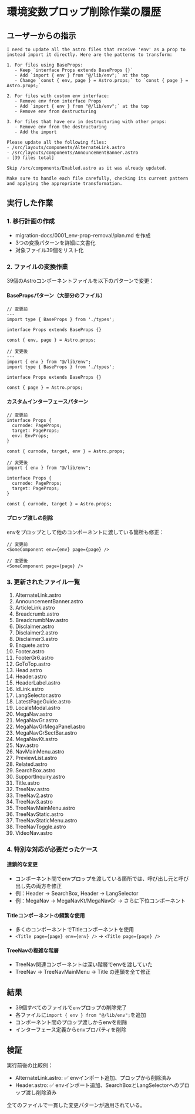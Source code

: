 # 環境変数プロップ削除作業の履歴

## ユーザーからの指示

```
I need to update all the astro files that receive 'env' as a prop to instead import it directly. Here are the patterns to transform:

1. For files using BaseProps:
   - Keep `interface Props extends BaseProps {}`
   - Add `import { env } from "@/lib/env";` at the top
   - Change `const { env, page } = Astro.props;` to `const { page } = Astro.props;`

2. For files with custom env interface:
   - Remove env from interface Props
   - Add `import { env } from "@/lib/env";` at the top  
   - Remove env from destructuring

3. For files that have env in destructuring with other props:
   - Remove env from the destructuring
   - Add the import

Please update all the following files:
- /src/layouts/components/AlternateLink.astro
- /src/layouts/components/AnnouncementBanner.astro
- [39 files total]

Skip /src/components/Enabled.astro as it was already updated.

Make sure to handle each file carefully, checking its current pattern and applying the appropriate transformation.
```

## 実行した作業

### 1. 移行計画の作成
- migration-docs/0001_env-prop-removal/plan.md を作成
- 3つの変換パターンを詳細に文書化
- 対象ファイル39個をリスト化

### 2. ファイルの変換作業
39個のAstroコンポーネントファイルを以下のパターンで変更：

#### BasePropsパターン（大部分のファイル）
```astro
// 変更前
---
import type { BaseProps } from './types';

interface Props extends BaseProps {}

const { env, page } = Astro.props;

// 変更後
---
import { env } from "@/lib/env";
import type { BaseProps } from './types';

interface Props extends BaseProps {}

const { page } = Astro.props;
```

#### カスタムインターフェースパターン
```astro
// 変更前
interface Props {
  curnode: PageProps;
  target: PageProps;
  env: EnvProps;
}

const { curnode, target, env } = Astro.props;

// 変更後
import { env } from "@/lib/env";

interface Props {
  curnode: PageProps;
  target: PageProps;
}

const { curnode, target } = Astro.props;
```

#### プロップ渡しの削除
envをプロップとして他のコンポーネントに渡している箇所も修正：
```astro
// 変更前
<SomeComponent env={env} page={page} />

// 変更後
<SomeComponent page={page} />
```

### 3. 更新されたファイル一覧
1. AlternateLink.astro
2. AnnouncementBanner.astro
3. ArticleLink.astro
4. Breadcrumb.astro
5. BreadcrumbNav.astro
6. Disclaimer.astro
7. Disclaimer2.astro
8. Disclaimer3.astro
9. Enquete.astro
10. Footer.astro
11. FooterGr6.astro
12. GoToTop.astro
13. Head.astro
14. Header.astro
15. HeaderLabel.astro
16. IdLink.astro
17. LangSelector.astro
18. LatestPageGuide.astro
19. LocaleModal.astro
20. MegaNav.astro
21. MegaNavGr.astro
22. MegaNavGrMegaPanel.astro
23. MegaNavGrSectBar.astro
24. MegaNavKt.astro
25. Nav.astro
26. NavMainMenu.astro
27. PreviewList.astro
28. Related.astro
29. SearchBox.astro
30. SupportInquiry.astro
31. Title.astro
32. TreeNav.astro
33. TreeNav2.astro
34. TreeNav3.astro
35. TreeNavMainMenu.astro
36. TreeNavStatic.astro
37. TreeNavStaticMenu.astro
38. TreeNavToggle.astro
39. VideoNav.astro

### 4. 特別な対応が必要だったケース

#### 連鎖的な変更
- コンポーネント間でenvプロップを渡している箇所では、呼び出し元と呼び出し先の両方を修正
- 例：Header → SearchBox, Header → LangSelector
- 例：MegaNav → MegaNavKt/MegaNavGr → さらに下位コンポーネント

#### Titleコンポーネントの頻繁な使用
- 多くのコンポーネントでTitleコンポーネントを使用
- `<Title page={page} env={env} />` → `<Title page={page} />`

#### TreeNavの複雑な階層
- TreeNav関連コンポーネントは深い階層でenvを渡していた
- TreeNav → TreeNavMainMenu → Title の連鎖を全て修正

## 結果

- 39個すべてのファイルで`env`プロップの削除完了
- 各ファイルに`import { env } from "@/lib/env";`を追加
- コンポーネント間のプロップ渡しからenvを削除
- インターフェース定義からenvプロパティを削除

## 検証

実行前後の比較例：
- AlternateLink.astro: ✅ envインポート追加、プロップから削除済み
- Header.astro: ✅ envインポート追加、SearchBoxとLangSelectorへのプロップ渡し削除済み

全てのファイルで一貫した変更パターンが適用されている。